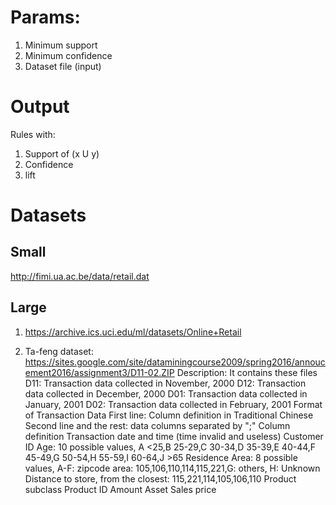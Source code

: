 # Params:
1. Minimum support
2. Minimum confidence
3. Dataset file (input)

# Output
Rules with:
1. Support of (x U y)
2. Confidence
3. lift

# Datasets

## Small 
http://fimi.ua.ac.be/data/retail.dat

## Large
1. https://archive.ics.uci.edu/ml/datasets/Online+Retail

2. Ta-feng dataset: https://sites.google.com/site/dataminingcourse2009/spring2016/annoucement2016/assignment3/D11-02.ZIP
Description:
It contains these files
D11: Transaction data collected in November, 2000
D12: Transaction data collected in December, 2000
D01: Transaction data collected in January, 2001
D02: Transaction data collected in February, 2001
Format of Transaction Data
First line: Column definition in Traditional Chinese
Second line and the rest: data columns separated by ";"
Column definition
Transaction date and time (time invalid and useless)
Customer ID
Age: 10 possible values,
A <25,B 25-29,C 30-34,D 35-39,E 40-44,F 45-49,G 50-54,H 55-59,I 60-64,J >65
Residence Area: 8 possible values, A-F: zipcode area: 105,106,110,114,115,221,G: others, H: Unknown Distance to store, from the closest: 115,221,114,105,106,110
Product subclass
Product ID
Amount
Asset
Sales price
